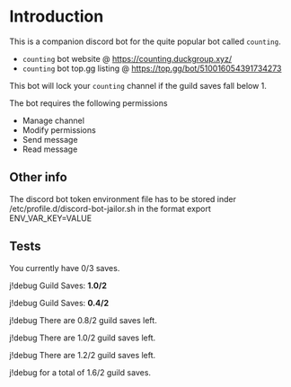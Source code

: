 # Introduction

This is a companion discord bot for the quite popular bot called `counting`.

- `counting` bot website @ https://counting.duckgroup.xyz/
- `counting` bot top.gg listing @ https://top.gg/bot/510016054391734273

This bot will lock your `counting` channel if the guild saves fall below 1.

The bot requires the following permissions

- Manage channel
- Modify permissions
- Send message
- Read message

## Other info

The discord bot token environment file has to be stored inder /etc/profile.d/discord-bot-jailor.sh
in the format 
export ENV_VAR_KEY=VALUE


## Tests

You currently have 0/3 saves.

j!debug Guild Saves: **1.0/2**

j!debug Guild Saves: **0.4/2**


j!debug There are 0.8/2 guild saves left.

j!debug There are 1.0/2 guild saves left.

j!debug There are 1.2/2 guild saves left.

j!debug for a total of 1.6/2 guild saves.